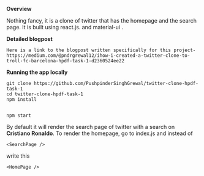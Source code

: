 **Overview**

Nothing fancy, it is a clone of twitter that has the homepage and the search page. It is built using react.js. and material-ui .



**Detailed blogpost**
```
Here is a link to the blogpost written specifically for this project- https://medium.com/@pndrgrewal12/ihow-i-created-a-twitter-clone-to-troll-fc-barcelona-hpdf-task-1-d2360524ee22
```
**Running the app locally**
```
git clone https://github.com/PushpinderSinghGrewal/twitter-clone-hpdf-task-1
cd twitter-clone-hpdf-task-1
npm install


npm start
```
By default it will render the search page of twitter with a search on **Cristiano Ronaldo**.
To render the homepage, go to index.js and instead of 

``` 
<SearchPage />
```
write this
```
<HomePage />
```



